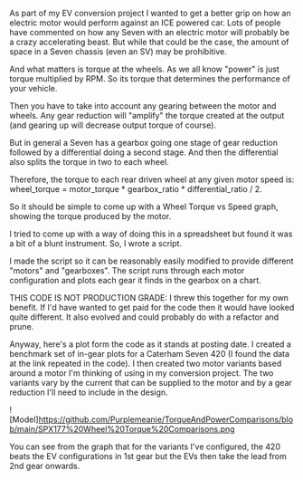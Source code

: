 As part of my EV conversion project I wanted to get a better grip on how an electric motor would perform against an ICE powered car. Lots of people have commented on how any Seven with an electric motor will probably be a crazy accelerating beast. But while that could be the case, the amount of space in a Seven chassis (even an SV) may be prohibitive.

And what matters is torque at the wheels. As we all know "power" is just torque multiplied by RPM. So its torque that determines the performance of your vehicle.

Then you have to take into account any gearing between the motor and wheels. Any gear reduction will "amplify" the torque created at the output (and gearing up will decrease output torque of course).

But in general a Seven has a gearbox going one stage of gear reduction followed by a differential doing a second stage. And then the differential also splits the torque in two to each wheel.

Therefore, the torque to each rear driven wheel at any given motor speed is: wheel_torque = motor_torque * gearbox_ratio * differential_ratio / 2.

So it should be simple to come up with a Wheel Torque vs Speed graph, showing the torque produced by the motor.

I tried to come up with a way of doing this in a spreadsheet but found it was a bit of a blunt instrument. So, I wrote a script.

I made the script so it can be reasonably easily modified to provide different "motors" and "gearboxes". The script runs through each motor configuration and plots each gear it finds in the gearbox on a chart. 

THIS CODE IS NOT PRODUCTION GRADE: I threw this together for my own benefit. If I'd have wanted to get paid for the code then it would have looked quite different. It also evolved and could probably do with a refactor and prune.

Anyway, here's a plot form the code as it stands at posting date. I created a benchmark set of in-gear plots for a Caterham Seven 420 (I found the data at the link repeated in the code). I then created two motor variants based around a motor I'm thinking of using in my conversion project. The two variants vary by the current that can be supplied to the motor and by a gear reduction I'll need to include in the design.

![Model]https://github.com/Purplemeanie/TorqueAndPowerComparisons/blob/main/SPX177%20Wheel%20Torque%20Comparisons.png

You can see from the graph that for the variants I've configured, the 420 beats the EV configurations in 1st gear but the EVs then take the lead from 2nd gear onwards.
